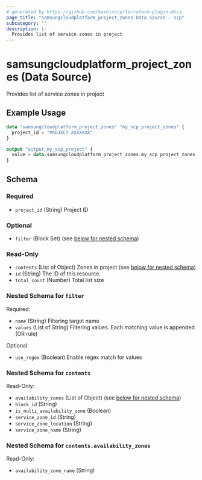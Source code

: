 ```yaml
---
# generated by https://github.com/hashicorp/terraform-plugin-docs
page_title: "samsungcloudplatform_project_zones Data Source - scp"
subcategory: ""
description: |-
  Provides list of service zones in project
---
```


# samsungcloudplatform_project_zones (Data Source)

Provides list of service zones in project

## Example Usage

```terraform
data "samsungcloudplatform_project_zones" "my_scp_project_zones" {
  project_id = "PROJECT-XXXXXXX"
}

output "output_my_scp_project" {
  value = data.samsungcloudplatform_project_zones.my_scp_project_zones
}
```

<!-- schema generated by tfplugindocs -->
## Schema

### Required

- `project_id` (String) Project ID

### Optional

- `filter` (Block Set) (see [below for nested schema](#nestedblock--filter))

### Read-Only

- `contents` (List of Object) Zones in project (see [below for nested schema](#nestedatt--contents))
- `id` (String) The ID of this resource.
- `total_count` (Number) Total list size

<a id="nestedblock--filter"></a>
### Nested Schema for `filter`

Required:

- `name` (String) Filtering target name
- `values` (List of String) Filtering values. Each matching value is appended. (OR rule)

Optional:

- `use_regex` (Boolean) Enable regex match for values


<a id="nestedatt--contents"></a>
### Nested Schema for `contents`

Read-Only:

- `availability_zones` (List of Object) (see [below for nested schema](#nestedobjatt--contents--availability_zones))
- `block_id` (String)
- `is_multi_availability_zone` (Boolean)
- `service_zone_id` (String)
- `service_zone_location` (String)
- `service_zone_name` (String)

<a id="nestedobjatt--contents--availability_zones"></a>
### Nested Schema for `contents.availability_zones`

Read-Only:

- `availability_zone_name` (String)



